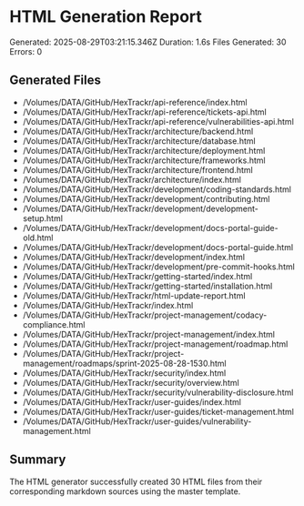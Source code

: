 # HTML Generation Report

Generated: 2025-08-29T03:21:15.346Z
Duration: 1.6s
Files Generated: 30
Errors: 0

## Generated Files

- /Volumes/DATA/GitHub/HexTrackr/api-reference/index.html
- /Volumes/DATA/GitHub/HexTrackr/api-reference/tickets-api.html
- /Volumes/DATA/GitHub/HexTrackr/api-reference/vulnerabilities-api.html
- /Volumes/DATA/GitHub/HexTrackr/architecture/backend.html
- /Volumes/DATA/GitHub/HexTrackr/architecture/database.html
- /Volumes/DATA/GitHub/HexTrackr/architecture/deployment.html
- /Volumes/DATA/GitHub/HexTrackr/architecture/frameworks.html
- /Volumes/DATA/GitHub/HexTrackr/architecture/frontend.html
- /Volumes/DATA/GitHub/HexTrackr/architecture/index.html
- /Volumes/DATA/GitHub/HexTrackr/development/coding-standards.html
- /Volumes/DATA/GitHub/HexTrackr/development/contributing.html
- /Volumes/DATA/GitHub/HexTrackr/development/development-setup.html
- /Volumes/DATA/GitHub/HexTrackr/development/docs-portal-guide-old.html
- /Volumes/DATA/GitHub/HexTrackr/development/docs-portal-guide.html
- /Volumes/DATA/GitHub/HexTrackr/development/index.html
- /Volumes/DATA/GitHub/HexTrackr/development/pre-commit-hooks.html
- /Volumes/DATA/GitHub/HexTrackr/getting-started/index.html
- /Volumes/DATA/GitHub/HexTrackr/getting-started/installation.html
- /Volumes/DATA/GitHub/HexTrackr/html-update-report.html
- /Volumes/DATA/GitHub/HexTrackr/index.html
- /Volumes/DATA/GitHub/HexTrackr/project-management/codacy-compliance.html
- /Volumes/DATA/GitHub/HexTrackr/project-management/index.html
- /Volumes/DATA/GitHub/HexTrackr/project-management/roadmap.html
- /Volumes/DATA/GitHub/HexTrackr/project-management/roadmaps/sprint-2025-08-28-1530.html
- /Volumes/DATA/GitHub/HexTrackr/security/index.html
- /Volumes/DATA/GitHub/HexTrackr/security/overview.html
- /Volumes/DATA/GitHub/HexTrackr/security/vulnerability-disclosure.html
- /Volumes/DATA/GitHub/HexTrackr/user-guides/index.html
- /Volumes/DATA/GitHub/HexTrackr/user-guides/ticket-management.html
- /Volumes/DATA/GitHub/HexTrackr/user-guides/vulnerability-management.html

## Summary

The HTML generator successfully created 30 HTML files from their corresponding markdown sources using the master template.
